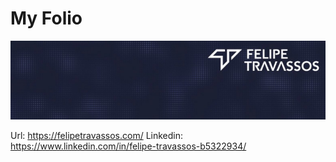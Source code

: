 # My Folio

![Screenshot](https://github.com/felipetr/portfolio/blob/main/src/assets/images/cover.jpg?raw=true)

Url: https://felipetravassos.com/
Linkedin: https://www.linkedin.com/in/felipe-travassos-b5322934/

